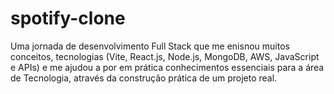 # spotify-clone
 Uma jornada de desenvolvimento Full Stack que me enisnou muitos conceitos, tecnologias (Vite, React.js, Node.js, MongoDB, AWS, JavaScript e APIs) e me ajudou a por em prática conhecimentos essenciais para a área de Tecnologia, através da construção prática de um projeto real.
